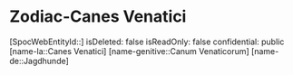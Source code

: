 ﻿---
type: Zodiac
tags:
- astro/Zodiac

---

# Zodiac-Canes Venatici

[SpocWebEntityId::]
isDeleted: false
isReadOnly: false
confidential: public
[name-la::Canes Venatici]
[name-genitive::Canum Venaticorum]
[name-de::Jagdhunde]
